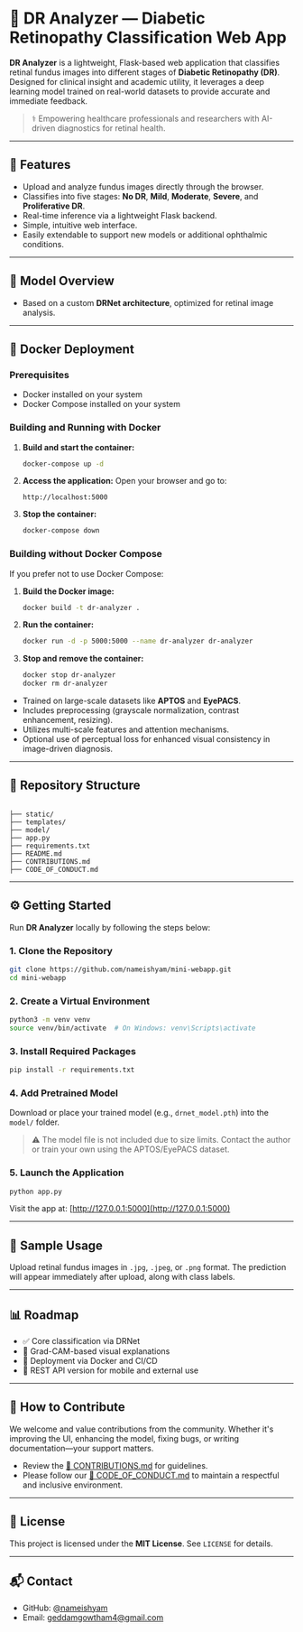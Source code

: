 # 🧠 DR Analyzer — Diabetic Retinopathy Classification Web App

**DR Analyzer** is a lightweight, Flask-based web application that classifies retinal fundus images into different stages of **Diabetic Retinopathy (DR)**. Designed for clinical insight and academic utility, it leverages a deep learning model trained on real-world datasets to provide accurate and immediate feedback.

> ⚕️ Empowering healthcare professionals and researchers with AI-driven diagnostics for retinal health.

---

## 🚀 Features

- Upload and analyze fundus images directly through the browser.
- Classifies into five stages: **No DR**, **Mild**, **Moderate**, **Severe**, and **Proliferative DR**.
- Real-time inference via a lightweight Flask backend.
- Simple, intuitive web interface.
- Easily extendable to support new models or additional ophthalmic conditions.

---

## 🧠 Model Overview

- Based on a custom **DRNet architecture**, optimized for retinal image analysis.

---

## 🐳 Docker Deployment

### Prerequisites

- Docker installed on your system
- Docker Compose installed on your system

### Building and Running with Docker

1. **Build and start the container:**

   ```bash
   docker-compose up -d
   ```

2. **Access the application:**
   Open your browser and go to:

   ```
   http://localhost:5000
   ```

3. **Stop the container:**
   ```bash
   docker-compose down
   ```

### Building without Docker Compose

If you prefer not to use Docker Compose:

1. **Build the Docker image:**

   ```bash
   docker build -t dr-analyzer .
   ```

2. **Run the container:**

   ```bash
   docker run -d -p 5000:5000 --name dr-analyzer dr-analyzer
   ```

3. **Stop and remove the container:**
   ```bash
   docker stop dr-analyzer
   docker rm dr-analyzer
   ```

- Trained on large-scale datasets like **APTOS** and **EyePACS**.
- Includes preprocessing (grayscale normalization, contrast enhancement, resizing).
- Utilizes multi-scale features and attention mechanisms.
- Optional use of perceptual loss for enhanced visual consistency in image-driven diagnosis.

---

## 📁 Repository Structure

```

├── static/
├── templates/
├── model/
├── app.py
├── requirements.txt
├── README.md
├── CONTRIBUTIONS.md
├── CODE_OF_CONDUCT.md

```

---

## ⚙️ Getting Started

Run **DR Analyzer** locally by following the steps below:

### 1. Clone the Repository

```bash
git clone https://github.com/nameishyam/mini-webapp.git
cd mini-webapp
```

### 2. Create a Virtual Environment

```bash
python3 -m venv venv
source venv/bin/activate  # On Windows: venv\Scripts\activate
```

### 3. Install Required Packages

```bash
pip install -r requirements.txt
```

### 4. Add Pretrained Model

Download or place your trained model (e.g., `drnet_model.pth`) into the `model/` folder.

> ⚠️ The model file is not included due to size limits. Contact the author or train your own using the APTOS/EyePACS dataset.

### 5. Launch the Application

```bash
python app.py
```

Visit the app at: [http://127.0.0.1:5000](http://127.0.0.1:5000)

---

## 🧪 Sample Usage

Upload retinal fundus images in `.jpg`, `.jpeg`, or `.png` format. The prediction will appear immediately after upload, along with class labels.

---

## 📊 Roadmap

- ✅ Core classification via DRNet
- 🚧 Grad-CAM-based visual explanations
- 🚧 Deployment via Docker and CI/CD
- 🚧 REST API version for mobile and external use

---

## 🙌 How to Contribute

We welcome and value contributions from the community. Whether it's improving the UI, enhancing the model, fixing bugs, or writing documentation—your support matters.

- Review the [📘 CONTRIBUTIONS.md](CONTRIBUTING.md) for guidelines.
- Please follow our [🤝 CODE_OF_CONDUCT.md](CODE_OF_CONDUCT.md) to maintain a respectful and inclusive environment.

---

## 📄 License

This project is licensed under the **MIT License**. See `LICENSE` for details.

---

## 📬 Contact

- GitHub: [@nameishyam](https://github.com/nameishyam)
- Email: geddamgowtham4@gmail.com
